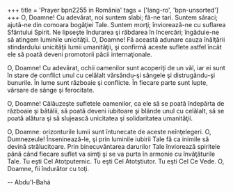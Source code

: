 +++
title = 'Prayer bpn2255 in România'
tags = ['lang-ro', 'bpn-unsorted']
+++
O, Doamne! Cu adevărat, noi suntem
slabi; fă-ne tari. Suntem săraci; ajută-ne din comoara bogăţiei Tale. Suntem morţi; înviorează-ne cu suflarea Sfântului Spirit. Ne lipseşte îndurarea şi răbdarea în încercări; îngăduie-ne să atingem luminile unicităţii. O, Doamne! Fă această adunare cauza înălţării stindardului unicităţii lumii umanităţii, şi confirmă aceste suflete astfel încât ele să poată deveni promotorii păcii internaţionale.

O, Doamne! Cu adevărat, ochii oamenilor sunt acoperiţi de un văl, iar ei sunt în stare de conflict unul cu celălalt vărsându-şi sângele şi distrugându-şi bunurile. În lume sunt războaie şi conflicte. În fiecare parte sunt lupte, vărsare de sânge şi ferocitate.

O, Doamne! Călăuzeşte sufletele oamenilor, ca ele să se poată îndepărta de războaie şi bătălii, să poată deveni iubitoare şi blânde unul cu celălalt, să se poată alătura şi să slujească unicitatea şi solidaritatea umanităţii.

O, Doamne: orizonturile lumii sunt întunecate de aceste neînţelegeri. O, Dumnezeule! Înseninează-le, şi prin luminile iubirii Tale fă ca inimile să devină strălucitoare. Prin binecuvântarea darurilor Tale înviorează spiritele până când fiecare suflet va simţi şi se va purta în armonie cu învăţăturile Tale. Tu eşti Cel Atotputernic. Tu eşti Cel Atotştiutor. Tu eşti Cel Ce Vede. O, Doamne, fii îndurător cu toţi.

-- Abdu'l-Bahá
